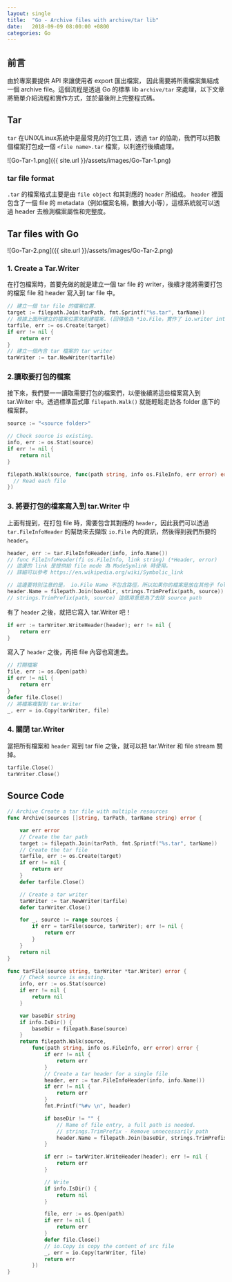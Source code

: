```yaml
---
layout: single
title:  "Go - Archive files with archive/tar lib"
date:   2018-09-09 08:00:00 +0800
categories: Go
---
```

## 前言
由於專案要提供 API 來讓使用者 export 匯出檔案， 因此需要將所需檔案集結成一個 archive file。這個流程是透過 Go 的標準 lib `archive/tar` 來處理，以下文章將簡單介紹流程和實作方式，並於最後附上完整程式碼。

## Tar
`tar` 在UNIX/Linux系統中是最常見的打包工具，透過 `tar` 的協助，我們可以把數個檔案打包成一個 `<file name>.tar` 檔案，以利進行後續處理。

![Go-Tar-1.png]({{ site.url }}/assets/images/Go-Tar-1.png)

### tar file format
`.tar` 的檔案格式主要是由 `file object` 和其對應的 `header` 所組成。 `header` 裡面包含了一個 file 的 metadata（例如檔案名稱，數據大小等），這樣系統就可以透過 header 去檢測檔案屬性和完整度。

## Tar files with Go
![Go-Tar-2.png]({{ site.url }}/assets/images/Go-Tar-2.png)
### 1. Create a Tar.Writer
在打包檔案時，首要先做的就是建立一個 tar file 的 writer，後續才能將需要打包的檔案 file 和 header 寫入到 tar file 中。

```Go
// 建立一個 tar file 的檔案位置.
target := filepath.Join(tarPath, fmt.Sprintf("%s.tar", tarName))
// 根據上面所建立的檔案位置來創建檔案. (回傳值為 *io.File，實作了 io.writer interface)
tarfile, err := os.Create(target)
if err != nil {
	return err
}
// 建立一個內含 tar 檔案的 tar writer
tarWriter := tar.NewWriter(tarfile)
```

### 2.讀取要打包的檔案
接下來，我們要一一讀取需要打包的檔案們，以便後續將這些檔案寫入到 tar.Writer 中。透過標準函式庫 `filepath.Walk()` 就能輕鬆走訪各 folder 底下的檔案群。

```Go
source := "<source folder>"

// Check source is existing.
info, err := os.Stat(source)
if err != nil {
	return nil
}

filepath.Walk(source, func(path string, info os.FileInfo, err error) error {
  // Read each file
})

```

### 3. 將要打包的檔案寫入到 tar.Writer 中
上面有提到，在打包 file 時，需要包含其對應的 `header`，因此我們可以透過 `tar.FileInfoHeader` 的幫助來去擷取 `io.File` 內的資訊，然後得到我們所要的 `header`。

```Go
header, err := tar.FileInfoHeader(info, info.Name())
// func FileInfoHeader(fi os.FileInfo, link string) (*Header, error)
// 這邊的 link 是提供給 file mode 為 ModeSymlink 時使用。
// 詳細可以參考 https://en.wikipedia.org/wiki/Symbolic_link
```

```Go
// 這邊要特別注意的是， io.File Name 不包含路徑，所以如果你的檔案是放在其他子 folder 底下，要記得重新設定 `header.name`。如果沒有重新設定的話，就不會放到對應 folder 底下啦。
header.Name = filepath.Join(baseDir, strings.TrimPrefix(path, source))
// strings.TrimPrefix(path, source) 這個用意是為了去除 source path
```

有了 `header` 之後，就把它寫入 tar.Writer 吧！

```Go
if err := tarWriter.WriteHeader(header); err != nil {
	return err
}
```

寫入了 `header` 之後，再把 file 內容也寫進去。

```Go
// 打開檔案
file, err := os.Open(path)
if err != nil {
	return err
}
defer file.Close()
// 將檔案複製到 tar.Writer
_, err = io.Copy(tarWriter, file)
```

### 4. 關閉 tar.Writer 
當把所有檔案和 `header` 寫到 tar file 之後，就可以把 tar.Writer 和 file stream 關掉。

```Go
tarfile.Close()
tarWriter.Close()
```

## Source Code

```Go
// Archive Create a tar file with multiple resources
func Archive(sources []string, tarPath, tarName string) error {

	var err error
	// Create the tar path
	target := filepath.Join(tarPath, fmt.Sprintf("%s.tar", tarName))
	// Create the tar file
	tarfile, err := os.Create(target)
	if err != nil {
		return err
	}
	defer tarfile.Close()

	// Create a tar writer
	tarWriter := tar.NewWriter(tarfile)
	defer tarWriter.Close()

	for _, source := range sources {
		if err = tarFile(source, tarWriter); err != nil {
			return err
		}
	}
	return nil
}

func tarFile(source string, tarWriter *tar.Writer) error {
	// Check source is existing.
	info, err := os.Stat(source)
	if err != nil {
		return nil
	}

	var baseDir string
	if info.IsDir() {
		baseDir = filepath.Base(source)
	}
	return filepath.Walk(source,
		func(path string, info os.FileInfo, err error) error {
			if err != nil {
				return err
			}
			// Create a tar header for a single file
			header, err := tar.FileInfoHeader(info, info.Name())
			if err != nil {
				return err
			}
			fmt.Printf("%#v \n", header)

			if baseDir != "" {
				// Name of file entry, a full path is needed.
				// strings.TrimPrefix - Remove unnecessarily path
				header.Name = filepath.Join(baseDir, strings.TrimPrefix(path, source))
			}

			if err := tarWriter.WriteHeader(header); err != nil {
				return err
			}

			// Write
			if info.IsDir() {
				return nil
			}

			file, err := os.Open(path)
			if err != nil {
				return err
			}
			defer file.Close()
			// io.Copy is copy the content of src file
			_, err = io.Copy(tarWriter, file)
			return err
		})
}
```